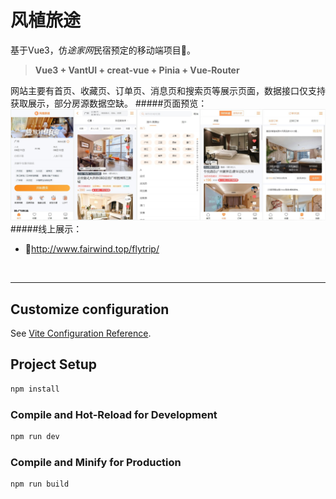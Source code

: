 # 风植旅途
基于Vue3，仿*途家网*民宿预定的移动端项目🏡。
>**Vue3 + VantUI + creat-vue + Pinia + Vue-Router**

网站主要有首页、收藏页、订单页、消息页和搜索页等展示页面，数据接口仅支持获取展示，部分房源数据空缺。
#####页面预览：
![preview](/public/demo_preview.jpg "Magic Gardens")
#####线上展示：
- 🛴<http://www.fairwind.top/flytrip/>
<br>

---

## Customize configuration

See [Vite Configuration Reference](https://vitejs.dev/config/).

## Project Setup

```sh
npm install
```

### Compile and Hot-Reload for Development

```sh
npm run dev
```

### Compile and Minify for Production

```sh
npm run build
```
